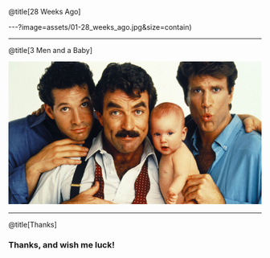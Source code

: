 @title[28 Weeks Ago]

---?image=assets/01-28_weeks_ago.jpg&size=contain)

---

@title[3 Men and a Baby]

![3 men and a baby](assets/02-3_men_and_a_baby.jpg)

---

@title[Thanks]

### Thanks, and wish me luck!
